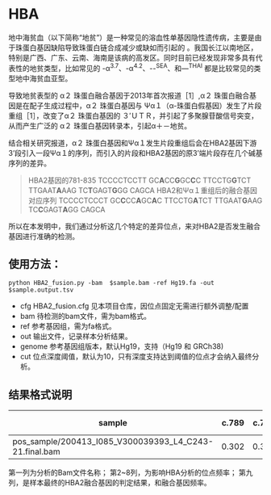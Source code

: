 # HBA
地中海贫血（以下简称“地贫”）是一种常见的溶血性单基因隐性遗传病，主要是由于珠蛋白基因缺陷导致珠蛋白链合成减少或缺如而引起的 。我国长江以南地区，特别是广西、广东、云南、海南是该病的高发区。同时目前已经发现非常多具有代表性的地贫类型，比如常见的 -α<sup>3.7</sup>、-α<sup>4.2</sup>、--<sup>SEA</sup>、和—<sup>THAI</sup> 都是比较常见的类型地中海贫血亚型。

导致地贫表型的 α２ 珠蛋白融合基因于2013年首次报道［1］,α２ 珠蛋白融合基因是在配子生成过程中，α２ 珠蛋白基因与 Ψα１（α-珠蛋白假基因）发生了片段重组［1］，改变了α２ 珠蛋白基因的 ３′ＵＴＲ，并引起了多聚腺苷酸信号突变，从而产生广泛的 α２ 珠蛋白基因转录本，引起α＋－地贫。

结合相关研究报道，α２ 珠蛋白基因和Ψα１发生片段重组后会在HBA2基因下游3’段引入一段Ψα１的序列，而引入的片段和HBA2基因的原3’端片段存在几个碱基序列的差异。

>HBA2基因的781-835
TCCCCTCCTT  GC**A**CC**G**GC**C**C  TTCCTG**G**TCT  TTGAAT**A**AAG  TC**T**GAGT**G**GG  CAGCA
>HBA2和Ψα１重组后的融合基因对应序列
TCCCCTCCCT  GC**C**CC**A**GC**A**C  TTCCTG**A**TCT  TTGAAT**G**AAG  TC**C**GAGT**A**GG  CAGCA

所以在本发明中，我们通过分析这几个特定的差异位点，来对HBA2是否发生融合基因进行准确的检测。

## 使用方法：
```shell
python HBA2_fusion.py -bam  $sample.bam -ref Hg19.fa -out $sample.output.tsv
```
- cfg   HBA2_fusion.cfg 见本项目仓库，因位点固定无需进行额外调整/配置
- bam   待检测的bam文件，需为bam格式。
- ref   参考基因组，需为fa格式。
- out   输出文件，记录样本分析结果。
- genome  参考基因组版本，默认Hg19，支持（Hg19 和 GRCh38)
- cut   位点深度阈值，默认为10，只有深度支持达到阈值的位点才会纳入最终分析。

## 结果格式说明
| sample                                                 | c.789 | c.793 | c.796 | c.799 | c.807 | c.817 | c.823 | HBA2-Fusion |
| ------------------------------------------------------ | ----- | ----- | ----- | ----- | ----- | ----- | ----- | ----------- |
| pos_sample/200413_I085_V300039393_L4_C243-21.final.bam | 0.302 | 0.311 | 0.29  | 0.28  | 0.266 | 0.194 | 0.142 | True\|0.255 |

第一列为分析的Bam文件名称；
第2~8列，为影响HBA分析的位点频率；
第九列，是样本最终的HBA2融合基因的判定结果，和融合基因频率。


